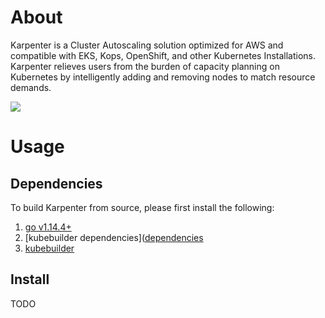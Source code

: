 # About
Karpenter is a Cluster Autoscaling solution optimized for AWS and compatible with EKS, Kops, OpenShift, and other Kubernetes Installations. Karpenter relieves users from the burden of capacity planning on Kubernetes by intelligently adding and removing nodes to match resource demands.

![](./docs/logo.jpeg)
# Usage
## Dependencies

To build Karpenter from source, please first install the following:

1. [go v1.14.4+](https://golang.org/dl/)
2. [kubebuilder dependencies]([dependencies](https://book.kubebuilder.io/quick-start.html#prerequisites)
3. [kubebuilder](https://book.kubebuilder.io/quick-start.html#installation)

## Install
TODO
